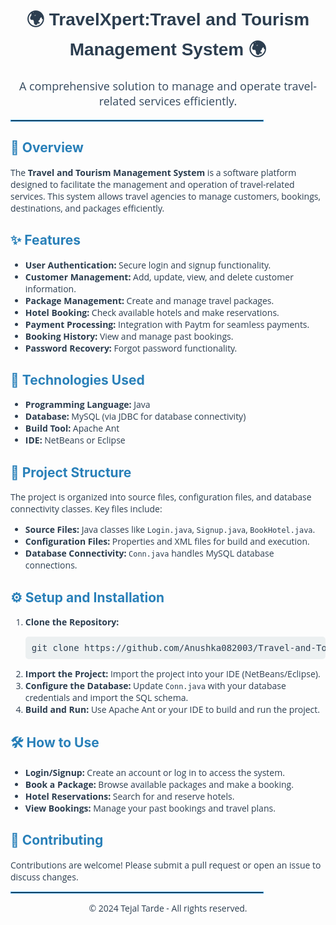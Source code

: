 <h1 style="text-align: center; font-family: Arial, sans-serif; color: #2c3e50;">🌍 TravelXpert:Travel and Tourism Management System 🌍</h1>

<p style="text-align: center; font-family: 'Open Sans', sans-serif; color: #34495e; font-size: 18px;">
  A comprehensive solution to manage and operate travel-related services efficiently.
</p>

<hr style="border: 1px solid #3498db; width: 80%;">

<h2 style="color: #2980b9;">🚀 Overview</h2>
<p style="font-family: 'Open Sans', sans-serif; color: #2c3e50;">
  The <strong>Travel and Tourism Management System</strong> is a software platform designed to facilitate the management and operation of travel-related services. This system allows travel agencies to manage customers, bookings, destinations, and packages efficiently.
</p>

<h2 style="color: #2980b9;">✨ Features</h2>
<ul style="font-family: 'Open Sans', sans-serif; color: #2c3e50;">
  <li><strong>User Authentication:</strong> Secure login and signup functionality.</li>
  <li><strong>Customer Management:</strong> Add, update, view, and delete customer information.</li>
  <li><strong>Package Management:</strong> Create and manage travel packages.</li>
  <li><strong>Hotel Booking:</strong> Check available hotels and make reservations.</li>
  <li><strong>Payment Processing:</strong> Integration with Paytm for seamless payments.</li>
  <li><strong>Booking History:</strong> View and manage past bookings.</li>
  <li><strong>Password Recovery:</strong> Forgot password functionality.</li>
</ul>

<h2 style="color: #2980b9;">🔧 Technologies Used</h2>
<ul style="font-family: 'Open Sans', sans-serif; color: #2c3e50;">
  <li><strong>Programming Language:</strong> Java</li>
  <li><strong>Database:</strong> MySQL (via JDBC for database connectivity)</li>
  <li><strong>Build Tool:</strong> Apache Ant</li>
  <li><strong>IDE:</strong> NetBeans or Eclipse</li>
</ul>

<h2 style="color: #2980b9;">📂 Project Structure</h2>
<p style="font-family: 'Open Sans', sans-serif; color: #2c3e50;">
  The project is organized into source files, configuration files, and database connectivity classes. Key files include:
</p>
<ul style="font-family: 'Open Sans', sans-serif; color: #2c3e50;">
  <li><strong>Source Files:</strong> Java classes like <code>Login.java</code>, <code>Signup.java</code>, <code>BookHotel.java</code>.</li>
  <li><strong>Configuration Files:</strong> Properties and XML files for build and execution.</li>
  <li><strong>Database Connectivity:</strong> <code>Conn.java</code> handles MySQL database connections.</li>
</ul>

<h2 style="color: #2980b9;">⚙️ Setup and Installation</h2>
<ol style="font-family: 'Open Sans', sans-serif; color: #2c3e50;">
  <li><strong>Clone the Repository:</strong>
    <pre style="background-color: #ecf0f1; padding: 10px; border-radius: 5px;">git clone https://github.com/Anushka082003/Travel-and-Toursim-Management-System.git</pre>
  </li>
  <li><strong>Import the Project:</strong> Import the project into your IDE (NetBeans/Eclipse).</li>
  <li><strong>Configure the Database:</strong> Update <code>Conn.java</code> with your database credentials and import the SQL schema.</li>
  <li><strong>Build and Run:</strong> Use Apache Ant or your IDE to build and run the project.</li>
</ol>

<h2 style="color: #2980b9;">🛠️ How to Use</h2>
<ul style="font-family: 'Open Sans', sans-serif; color: #2c3e50;">
  <li><strong>Login/Signup:</strong> Create an account or log in to access the system.</li>
  <li><strong>Book a Package:</strong> Browse available packages and make a booking.</li>
  <li><strong>Hotel Reservations:</strong> Search for and reserve hotels.</li>
  <li><strong>View Bookings:</strong> Manage your past bookings and travel plans.</li>
</ul>

<h2 style="color: #2980b9;">🤝 Contributing</h2>
<p style="font-family: 'Open Sans', sans-serif; color: #2c3e50;">
  Contributions are welcome! Please submit a pull request or open an issue to discuss changes.
</p>



<hr style="border: 1px solid #3498db; width: 80%;">

<p style="text-align: center; font-family: 'Open Sans', sans-serif; color: #2c3e50; font-size: 14px;">
  © 2024 Tejal Tarde - All rights reserved.
</p>



